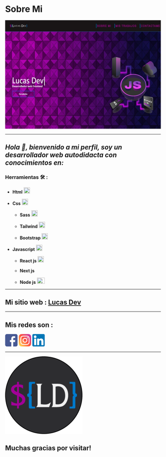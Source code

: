 # Sobre Mi

<a style={{margin:auto}} href="https://lucasdev.com.ar" target='BLANK'><img src='./portada-web.jpg' width='100%' height='350px' /></a>

---

## _Hola  👋, bienvenido a mi perfil, soy un desarrollador web autodidacta con conocimientos en:_

### Herramientas 🛠 :

- **Html** <img src="https://upload.wikimedia.org/wikipedia/commons/thumb/6/61/HTML5_logo_and_wordmark.svg/768px-HTML5_logo_and_wordmark.svg.png" width='20px' height="20px">
- **Css** <img src="https://blastcoding.com/wp-content/uploads/2018/10/CSS3.png" width='20px' height="20px">

  - **Sass** <img src="https://styles.redditmedia.com/t5_2ruxc/styles/communityIcon_xyu9ur5r4iu41.png" width='20px' height="20px">

  - **Tailwind** <img src="https://icons-for-free.com/iconfiles/png/128/vscode+icons+type+tailwind-1324451500323172563.png" width='20px' height="20px">

  - **Bootstrap** <img src="https://s3-alpha-sig.figma.com/plugins/1143260556160364612/37891/e87f7323-5456-4109-b485-20ac41bb00b6-icon?Expires=1673222400&Signature=blBKAP3TVr0Sf6TU-Qx4quFWi6dpJMp4fo9ZZQKWtB7fCJccjxh6Q4mRIJ1pFQuoRvll~i60GWYD~9I9~AyaJ2i4NkpZiUjjZ-ALIpQhs8~eq9o~8Hcdjv2LKcJ6dMAbA5szIhyl1R76BVcYLnlHfan4HMlrLYIdo1apBakykfIC3agcSrVlqHqsUar~vSEOUBXC9v5sItFw1QmxzH6hhrzfJFvrsYnBIs-wTT04m2BxsU-7uVFj2KGUprDwrAGPPTShdYMc-BzQaQCH~FZZX2uw6QQhP6OW0CoIGf5iWqQfnFO6RCwceo-ZZQGIkHbGkSzSrPy-GNBs7OBCNlrAwA__&Key-Pair-Id=APKAQ4GOSFWCVNEHN3O4" width='20px' height="20px">

- **Javascript** <img src="https://cdn.iconscout.com/icon/free/png-256/javascript-2038874-1720087.png" width='20px' height="20px">

  - **React js** <img src="https://icons-for-free.com/iconfiles/png/256/design+development+facebook+framework+mobile+react+icon-1320165723839064798.png" width='20px' height="20px">

  - **Next js** <img src="https://static-00.iconduck.com/assets.00/next-js-icon-256x256-6j7ddke7.png" width='15px' height="15px">

  - **Node js** <img src="https://www.bigscal.com/wp-content/uploads/2021/04/hire-node-js-developers-bigscal.png" width='25px' height="20px">

---

## Mi sitio web : [Lucas Dev](https://lucasdev.com.ar 'Mi portafolio web')

---

## Mis redes son :

<a href='' target='_blank' ><img width='40px' height='40px' src='facebook.png'/></a>
<a href='' target='_blank' ><img width='40px' height='40px' src='instagram.png'/></a>
<a href='' target='_blank' ><img width='40px' height='40px' src='linkedin.png'/></a>

---

<img width='250px' height='250px' src='logo-md.png'>

## Muchas gracias por visitar!
